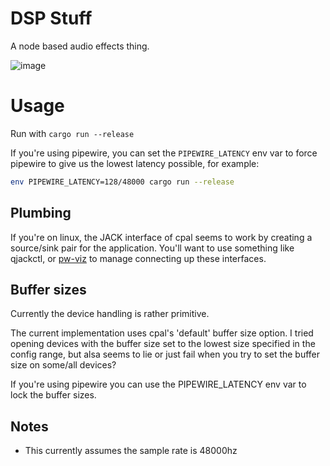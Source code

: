 # DSP Stuff

A node based audio effects thing.

![image](https://user-images.githubusercontent.com/5330444/150650941-2002c230-7093-4cf2-a075-637547c260cc.png)


# Usage

Run with `cargo run --release`

If you're using pipewire, you can set the `PIPEWIRE_LATENCY` env var to force
pipewire to give us the lowest latency possible, for example:

```sh
env PIPEWIRE_LATENCY=128/48000 cargo run --release
```


## Plumbing

If you're on linux, the JACK interface of cpal seems to work by creating a
source/sink pair for the application. You'll want to use something like
qjackctl, or [pw-viz](https://github.com/Ax9D/pw-viz/tree/grouped_nodes) to
manage connecting up these interfaces.

## Buffer sizes

Currently the device handling is rather primitive.

The current implementation uses cpal's 'default' buffer size option. I tried
opening devices with the buffer size set to the lowest size specified in the
config range, but alsa seems to lie or just fail when you try to set the buffer
size on some/all devices?

If you're using pipewire you can use the PIPEWIRE_LATENCY env var to lock the
buffer sizes.

## Notes

- This currently assumes the sample rate is 48000hz
